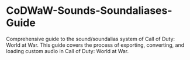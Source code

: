 # CoDWaW-Sounds-Soundaliases-Guide
Comprehensive guide to the sound/soundalias system of Call of Duty: World at War. This guide covers the process of exporting, converting, and loading custom audio in Call of Duty: World at War.
